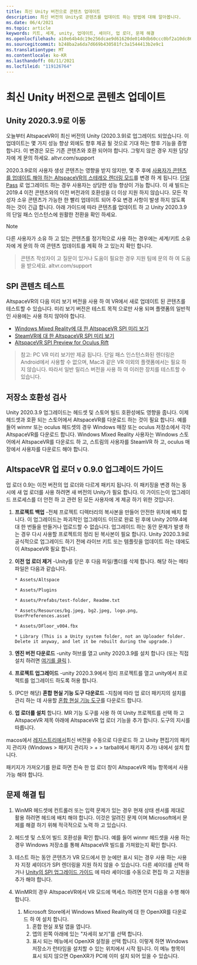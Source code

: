 ```yaml
---
title: 최신 Unity 버전으로 콘텐츠 업데이트
description: 최신 버전의 Unity로 콘텐츠를 업데이트 하는 방법에 대해 알아봅니다.
ms.date: 06/4/2021
ms.topic: article
keywords: 키트, 세계, unity, 업데이트, 셰이더, 업 로더, 문제 해결
ms.openlocfilehash: a10e64b4dc19e256dcae9d61620de0140db60ccc0bf2a10dc864313f139bbd10
ms.sourcegitcommit: b248ba2a6da7d669b430581fc3a1544413b2e9c1
ms.translationtype: MT
ms.contentlocale: ko-KR
ms.lasthandoff: 08/11/2021
ms.locfileid: "119126764"
---
```

# <a name="updating-content-to-the-latest-unity-version"></a>최신 Unity 버전으로 콘텐츠 업데이트

## <a name="moving-to-unity-202039"></a>Unity 2020.3.9로 이동

오늘부터 AltspaceVR이 최신 버전의 Unity (2020.3.9)로 업그레이드 되었습니다. 이 업데이트는 몇 가지 성능 향상 외에도 향후 제공 될 것으로 기대 하는 향후 기능을 증명 합니다. 이 변경은 모든 기존 콘텐츠와 호환 되어야 합니다. 그렇지 않은 경우 지원 담당자에 게 문의 하세요. altvr.com/support

2020.3.9로의 사용자 생성 콘텐츠는 영향을 받지 않지만, 몇 주 후에 [사용자가 콘텐츠를 업데이트 해야 하는 AltspaceVR의 스테레오 렌더링 모드]( https://docs.unity3d.com/Manual/SinglePassStereoRendering.html)를 변경 하 게 됩니다. [단일 Pass](https://docs.unity3d.com/Manual/SinglePassInstancing.html) 로 업그레이드 하는 경우 사용자는 상당한 성능 향상이 가능 합니다. 이 새 빌드는 2019.4 이전 콘텐츠와의 이전 버전과의 호환성을 더 이상 지원 하지 않습니다. 모든 작성자 소유 콘텐츠가 가능한 한 빨리 업데이트 되어 주요 변경 사항이 발생 하지 않도록 하는 것이 긴급 합니다. 아래 가이드에 따라 콘텐츠를 업데이트 하 고 Unity 2020.3.9의 단일 패스 인스턴스에 원활한 전환을 확인 하세요.

> [!NOTE]
> 다른 사용자가 소유 하 고 있는 콘텐츠를 정기적으로 사용 하는 경우에는 세계/키트 소유자에 게 문의 하 여 콘텐츠 업데이트를 계획 하 고 있는지 확인 합니다.

> 콘텐츠 작성자이 고 질문이 있거나 도움이 필요한 경우 지원 팀에 문의 하 여 도움을 받으세요. altvr.com/support

## <a name="testing-your-spi-content"></a>SPI 콘텐츠 테스트

AltspaceVR의 다음 미리 보기 버전을 사용 하 여 VR에서 새로 업데이트 된 콘텐츠를 테스트할 수 있습니다. 미리 보기 버전은 테스트 목적 으로만 사용 되며 플랫폼의 일반적인 사용에는 사용 하지 않아야 합니다.

* [Windows Mixed Reality에 대 한 AltspaceVR SPI 미리 보기](https://aka.ms/AvrSpiMr)
* [SteamVR에 대 한 AltspaceVR SPI 미리 보기](https://aka.ms/AvrSpiSteam)
* [AltspaceVR SPI Preview for Oculus Rift](https://aka.ms/AvrSpiRift)

> 참고: PC VR 미리 보기만 제공 됩니다. 단일 패스 인스턴스화된 렌더링은 Android에서 사용할 수 없으며, Mac과 같은 VR 이외의 플랫폼에서는 필요 하지 않습니다. 따라서 일반 릴리스 버전을 사용 하 여 이러한 장치를 테스트할 수 있습니다.


## <a name="storecompatibilitycheck"></a>저장소 호환성 검사

Unity 2020.3.9 업그레이드는 헤드셋 및 스토어 빌드 호환성에도 영향을 줍니다. 이제 헤드셋과 호환 되는 스토어에서 AltspaceVR를 다운로드 하는 것이 필요 합니다. 예를 들어 winmr 또는 oculus 헤드셋의 경우 Windows 매장 또는 oculus 저장소에서 각각 AltspaceVR를 다운로드 합니다. Windows Mixed Reality 사용자는 Windows 스토어에서 AltspaceVR를 다운로드 하 고, 스트림의 사용자를 SteamVR 하 고, oculus 매장에서 사용자를 다운로드 해야 합니다.

## <a name="altspacevr-uploader-v090-upgrade-guide"></a>AltspaceVR 업 로더 v 0.9.0 업그레이드 가이드 

업 로더 0.9는 이전 버전의 업 로더와 다르게 패키지 됩니다. 이 패키징을 변경 하는 동시에 새 업 로더를 사용 하려면 새 버전의 Unity가 필요 합니다. 이 가이드는이 업그레이드 프로세스를 더 안전 하 고 관련 된 모든 사용자에 게 제공 하기 위한 것입니다.

1. **프로젝트 백업** -전체 프로젝트 디렉터리의 복사본을 만들어 안전한 위치에 배치 합니다. 이 업그레이드는 파괴적인 업그레이드 이므로 완료 된 후에 Unity 2019.4에 대 한 번들을 만들거나 업로드할 수 없습니다. 업그레이드 하는 동안 문제가 발생 하는 경우 다시 사용할 프로젝트의 정리 된 복사본이 필요 합니다. Unity 2020.3.9로 공식적으로 업그레이드 하기 전에 라이브 키트 또는 템플릿을 업데이트 하는 데에도이 AltspaceVR 필요 합니다.

2. **이전 업 로더 제거** -Unity를 닫은 후 다음 파일/폴더를 삭제 합니다. 해당 하는 메타 파일은 다음과 같습니다.

    ```console
    * Assets/Altspace

    * Assets/Plugins

    * Assets/Prefabs/test-folder, Readme.txt

    * Assets/Resources/bg.jpeg, bg2.jpeg, logo.png, UserPreferences.asset

    * Assets/DFloor_v004.fbx

    * Library (This is a Unity system folder, not an Uploader folder. Delete it anyway, and let it be rebuilt during the upgrade.)
    ```

3. **엔진 버전 다운로드** -unity 허브를 열고 unity 2020.3.9를 설치 합니다 (또는 직접 설치 하려면 [여기를 클릭](https://unity3d.com/ru/unity/whats-new/2020.3.9) ).

4. **프로젝트 업그레이드** -unity 2020.3.9에서 정리 프로젝트를 열고 unity에서 프로젝트를 업그레이드 하도록 허용 합니다.

5. (PC만 해당) **혼합 현실 기능 도구 다운로드** -지침에 따라 업 로더 패키지의 설치를 관리 하는 데 사용할 [혼합 현실 기능 도구](/windows/mixed-reality/develop/unity/welcome-to-mr-feature-tool)를 다운로드 합니다.

6. **업 로더를 설치** 합니다. MR 기능 도구를 사용 하 여 Unity 프로젝트를 선택 하 고 AltspaceVR 제목 아래에 AltspaceVR 업 로더 기능을 추가 합니다. 도구의 지시를 따릅니다.

macos에서 [레지스트리에서](https://dev.azure.com/aipmr/MixedReality-Unity-Packages/_packaging?_a=package&feed=Unity-packages&package=com.microsoft.altspacevr_uploader&protocolType=Npm&version=0.9.0&view=versions)최신 버전을 수동으로 다운로드 하 고 Unity 편집기의 패키지 관리자 (Windows > 패키지 관리자 > + > tarball에서 패키지 추가) 내에서 설치 합니다.

패키지가 가져오기를 완료 하면 친숙 한 업 로더 창이 AltspaceVR 메뉴 항목에서 사용 가능 해야 합니다.

## <a name="troubleshooting-tips"></a>문제 해결 팁

1. WinMR 헤드셋에 컨트롤러 또는 입력 문제가 있는 경우 현재 상태 센서를 제대로 활용 하려면 헤드에 배치 해야 합니다. 이것은 알려진 문제 이며 Microsoft에서 문제를 해결 하기 위해 적극적으로 노력 하 고 있습니다.

2. 헤드셋 및 스토어 빌드 호환성을 확인 합니다. 예를 들어 winmr 헤드셋을 사용 하는 경우 Windows 저장소를 통해 AltspaceVR 빌드를 가져왔는지 확인 합니다.

3. 테스트 하는 동안 콘텐츠가 VR 모드에서 한 눈에만 표시 되는 경우 사용 하는 사용자 지정 셰이더가 SPI 렌더링을 지원 하지 않을 수 있습니다. 다른 셰이더를 선택 하거나 [Unity의 SPI 업그레이드 가이드](https://docs.unity3d.com/Manual/SinglePassInstancing.html) 에 따라 셰이더를 수동으로 편집 하 고 지원을 추가 해야 합니다.

4. WinMR의 경우 AltspaceVR에서 VR 모드에 액세스 하려면 먼저 다음을 수행 해야 합니다. 
    1. Microsoft Store에서 Windows Mixed Reality에 대 한 OpenXR를 다운로드 하 여 설치 합니다.
        1. 혼합 현실 포털 앱을 엽니다.
        2. 앱의 왼쪽 아래에 있는 "자세히 보기"를 선택 합니다.
        3. 표시 되는 메뉴에서 OpenXR 설정을 선택 합니다. 이렇게 하면 Windows 저장소가 런타임을 설치할 수 있는 위치에서 시작 됩니다. 이 메뉴 항목이 표시 되지 않으면 OpenXR가 PC에 이미 설치 되어 있을 수 있습니다.